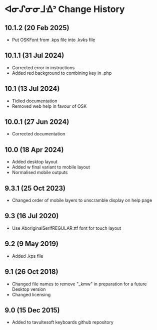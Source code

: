 ᐊᓂᔑᓂᓂᒧᐎᐣ Change History
============================

10.1.2 (20 Feb 2025)
------------------
* Put OSKFont from .kps file into .kvks file

10.1.1 (31 Jul 2024)
-----------------
* Corrected error in instructions
* Added red background to combining key in .php

10.1 (13 Jul 2024)
-----------------
* Tidied documentation
* Removed web help in favour of OSK

10.0.1 (27 Jun 2024)
-----------------
* Corrected documentation

10.0 (18 Apr 2024)
-----------------
* Added desktop layout
* Added w final variant to mobile layout
* Normalised mobile outputs

9.3.1 (25 Oct 2023)
-----------------
* Changed order of mobile layers to unscramble display on help page

9.3 (16 Jul 2020)
-----------------
* Use AboriginalSerifREGULAR.ttf font for touch layout

9.2 (9 May 2019)
----------------
* Added .kps file

9.1 (26 Oct 2018)
-----------------
* Changed file names to remove "_kmw" in preparation for a future Desktop version
* Changed licensing

9.0 (15 Dec 2015)
-----------------

* Added to tavultesoft keyboards github repository
